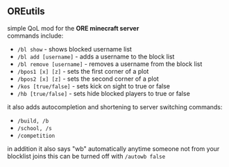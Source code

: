 ## OREutils
simple QoL mod for the **ORE minecraft server**  
commands include:
* `/bl show` - shows blocked username list
* `/bl add [username]` - adds a username to the block list
* `/bl remove [username]` - removes a username from the block list
* `/bpos1 [x] [z]` - sets the first corner of a plot
* `/bpos2 [x] [z]` - sets the second corner of a plot
* `/kos [true/false]` - sets kick on sight to true or false
* `/hb [true/false]` - sets hide blocked players to true or false  

it also adds autocompletion and shortening to server switching commands:
* `/build, /b`
* `/school, /s`
* `/competition`

in addition it also says "wb" automatically anytime someone not from your blocklist joins
this can be turned off with `/autowb false`  